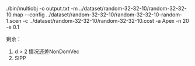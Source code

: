 ./bin/multiobj -o output.txt -m ../dataset/random-32-32-10/random-32-32-10.map --config ../dataset/random-32-32-10/random-32-32-10-random-1.scen -c ../dataset/random-32-32-10/random-32-32-10.cost -a Apex -n 20 -e 0.1

剩余：

1. d > 2 情况还差NonDomVec
2. SIPP